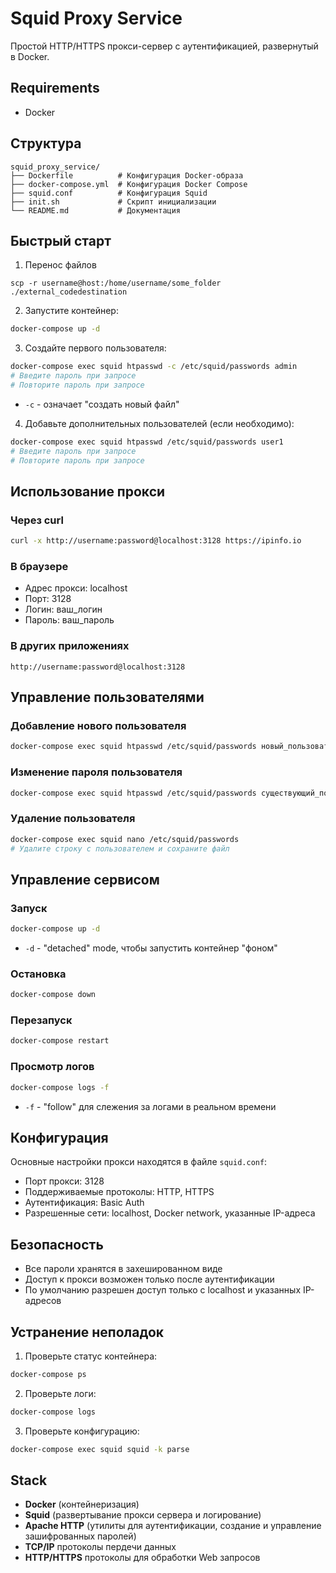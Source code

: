# Squid Proxy Service

Простой HTTP/HTTPS прокси-сервер с аутентификацией, развернутый в Docker.

## Requirements
- Docker

## Структура

```
squid_proxy_service/
├── Dockerfile          # Конфигурация Docker-образа
├── docker-compose.yml  # Конфигурация Docker Compose
├── squid.conf          # Конфигурация Squid
├── init.sh             # Скрипт инициализации
└── README.md           # Документация
```

## Быстрый старт

1. Перенос файлов
```
scp -r username@host:/home/username/some_folder ./external_codedestination
```

2. Запустите контейнер:
```bash
docker-compose up -d
```

3. Создайте первого пользователя:
```bash
docker-compose exec squid htpasswd -c /etc/squid/passwords admin
# Введите пароль при запросе
# Повторите пароль при запросе
```
- `-c` - означает "создать новый файл"

4. Добавьте дополнительных пользователей (если необходимо):
```bash
docker-compose exec squid htpasswd /etc/squid/passwords user1
# Введите пароль при запросе
# Повторите пароль при запросе
```

## Использование прокси

### Через curl
```bash
curl -x http://username:password@localhost:3128 https://ipinfo.io
```

### В браузере
- Адрес прокси: localhost
- Порт: 3128
- Логин: ваш_логин
- Пароль: ваш_пароль

### В других приложениях
```
http://username:password@localhost:3128
```

## Управление пользователями

### Добавление нового пользователя
```bash
docker-compose exec squid htpasswd /etc/squid/passwords новый_пользователь
```

### Изменение пароля пользователя
```bash
docker-compose exec squid htpasswd /etc/squid/passwords существующий_пользователь
```

### Удаление пользователя
```bash
docker-compose exec squid nano /etc/squid/passwords
# Удалите строку с пользователем и сохраните файл
```

## Управление сервисом

### Запуск
```bash
docker-compose up -d
```
- `-d` - "detached" mode, чтобы запустить контейнер "фоном"

### Остановка
```bash
docker-compose down
```

### Перезапуск
```bash
docker-compose restart
```

### Просмотр логов
```bash
docker-compose logs -f
```
- `-f` - "follow" для слежения за логами в реальном времени

## Конфигурация

Основные настройки прокси находятся в файле `squid.conf`:

- Порт прокси: 3128
- Поддерживаемые протоколы: HTTP, HTTPS
- Аутентификация: Basic Auth
- Разрешенные сети: localhost, Docker network, указанные IP-адреса

## Безопасность

- Все пароли хранятся в захешированном виде
- Доступ к прокси возможен только после аутентификации
- По умолчанию разрешен доступ только с localhost и указанных IP-адресов

## Устранение неполадок

1. Проверьте статус контейнера:
```bash
docker-compose ps
```

2. Проверьте логи:
```bash
docker-compose logs
```

3. Проверьте конфигурацию:
```bash
docker-compose exec squid squid -k parse
```

## Stack
- **Docker** (контейнеризация)
- **Squid** (развертывание прокси сервера и логирование)
- **Apache HTTP** (утилиты для аутентификации, создание и управление зашифрованных паролей)
- **TCP/IP** протоколы пердечи данных
- **HTTP/HTTPS** протоколы для обработки Web запросов